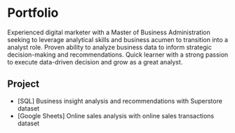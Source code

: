 # Portfolio

Experienced digital marketer with a Master of Business Administration seeking to leverage analytical skills and business acumen to transition into a analyst role. Proven ability to analyze business data to inform strategic decision-making and recommendations. Quick learner with a strong passion to execute data-driven decision and grow as a great analyst.

## Project

- [SQL] Business insight analysis and recommendations with Superstore dataset
- [Google Sheets] Online sales analysis with online sales transactions dataset
